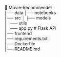 📂 Movie-Recommender  
│── data
│── notebooks  
│── src
│   ├── models  
│   ├── utils  
│   ├── app.py  # Flask API  
│── frontend  
│── requirements.txt  
│── Dockerfile  
│── README.md  
